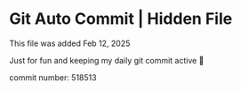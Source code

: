 # Git Auto Commit | Hidden File

This file was added Feb 12, 2025

Just for fun and keeping my daily git commit active 🤪

commit number: 518513
